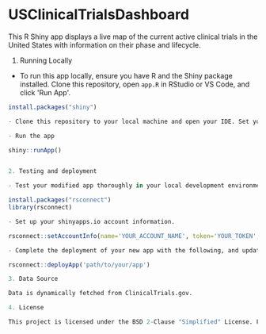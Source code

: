 
# USClinicalTrialsDashboard

This R Shiny app displays a live map of the current active clinical trials in the United States with information on their phase and lifecycle.

1. Running Locally

- To run this app locally, ensure you have R and the Shiny package installed. Clone this repository, open `app.R` in RStudio or VS Code, and click 'Run App'.

 ```R
install.packages("shiny")

- Clone this repository to your local machine and open your IDE. Set your directory to the cloned repository if you are using RStudio or another R environment.

- Run the app

shiny::runApp()


2. Testing and deployment

- Test your modified app thoroughly in your local development environment prior to deploying to shinnyapps.io to ensure all features work correctly. Then install and load the 'rsconnect' package:

install.packages("rsconnect")
library(rsconnect)

- Set up your shinyapps.io account information.

rsconnect::setAccountInfo(name='YOUR_ACCOUNT_NAME', token='YOUR_TOKEN', secret='YOUR_SECRET')

- Complete the deployment of your new app with the following, and update 'path/to/your/app' with the actual path to your shinny application directory.

rsconnect::deployApp('path/to/your/app')

3. Data Source

Data is dynamically fetched from ClinicalTrials.gov.

4. License

This project is licensed under the BSD 2-Clause "Simplified" License. For more information, please see the 'LICENSE' file.

